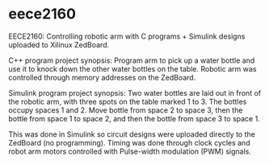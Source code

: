 # eece2160
EECE2160: Controlling robotic arm with C programs + Simulink designs uploaded to Xilinux ZedBoard.

C++ program project synopsis:
Program arm to pick up a water bottle and use it to knock down
the other water bottles on the table. Robotic arm was controlled through 
memory addresses on the ZedBoard. 

Simulink program project synopsis:
Two water bottles are laid out in front of the robotic arm, with three spots 
on the table marked 1 to 3. The bottles occupy spaces 1 and 2. Move bottle from 
space 2 to space 3, then the bottle from space 1 to space 2, and then the 
bottle from space 3 to space 1. 

This was done in Simulink so circuit designs were uploaded directly to 
the ZedBoard (no programming). Timing was done through clock cycles and robot 
arm motors controlled with Pulse-width modulation (PWM) signals. 
